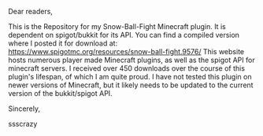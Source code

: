 Dear readers,

This is the Repository for my Snow-Ball-Fight Minecraft plugin.
It is dependent on spigot/bukkit for its API.
You can find a compiled version where I posted it for download at: https://www.spigotmc.org/resources/snow-ball-fight.9576/
This website hosts numerous player made Minecraft plugins, as well as the spigot API for minecraft servers.
I received over 450 downloads over the course of this plugin's lifespan, of which I am quite proud.
I have not tested this plugin on newer versions of Minecraft, but it likely needs to be updated to the current version of the bukkit/spigot API.

Sincerely,

ssscrazy
